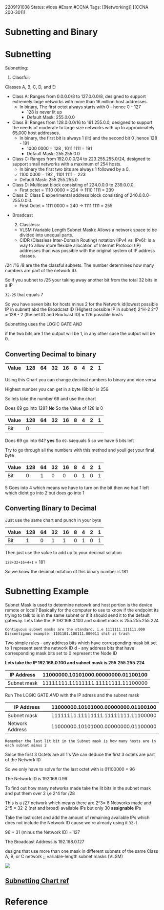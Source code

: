 2209191038
	Status: #idea #Exam #CCNA 
		Tags: [[Networking]] [[CCNA 200-301]]

# Subnetting and Binary
# Subnetting

Subnetting:

  1. Classful:
  
  Classes A, B, C, D, and E:
  
*  Class A: Ranges from 0.0.0.0/8 to 127.0.0.0/8, designed to support extremely large networks with more than 16 million host addresses.
	* In binary, The first octet always starts with 0 - hence 0 - 127
		* 128 is never lit up
		* Default Mask: 255.0.0.0
*  Class B: Ranges from 128.0.0.0/16 to 191.255.0.0, designed to support the needs of moderate to large size networks with up to approximately 65,000 host addresses.
	* In binary, the first bit is always 1 (lit) and the second bit 0 ,hence 128 - 191
		* 1000 0000 = 128 , 1011 1111 = 191
		* Default Mask: 255.255.0.0
*  Class C: Ranges from 192.0.0.0/24 to 223.255.255.0/24, designed to support small networks with a maximum of 254 hosts.
	  - In binary the first two bits are always 1 followed by a 0.
	  - 1100 0000 = 192  , 1101 1111 = 223
	  - Default Mask: 255.255.255.0
*  Class D: Multicast block consisting of 224.0.0.0 to 239.0.0.0.
	* First octet = 1110 0000 = 224 -> 1110 1111 = 239
*  Class E: Class E experimental address block consisting of 240.0.0.0-255.0.0.0.
	* First Octet = 1111 0000 = 240  -> 1111 1111 = 255
- Broadcast 



  2. Classless:
  
   *  VLSM (Variable Length Subnet Mask): Allows a network space to be divided into unequal parts.
   *  CIDR (Classless Inter-Domain Routing) notation (IPv4 vs. IPv6): Is a way to allow more flexible allocation of Internet Protocol (IP) addresses than was possible with the original system of IP address classes.

/24 /16 /8 are the the classful subnets. The number determines how many numbers are part of the network ID.

So if you subnet to /25 your taking away another bit from the total 32 bits in a IP

`32-25` that equals 7 

So you have seven bits for hosts minus 2 for the Network id(lowest possible IP in subnet) abd the Broadcast ID (Highest possible IP in subnet)
2^H-2
2^7 = 128 - 2 (the net ID and Brodcast ID) = 126 possible hosts

Subnetting uses the LOGIC GATE *AND*

 if the two bits are 1 the output will be 1, in any other case the output will be 0.
 
 



## Converting Decimal to binary

|Value | 128 | 64 | 32 | 16 | 8 | 4 | 2 | 1|
|-------|----|----|----|----|----|----|----|----|

Using this Chart you can change decimal numbers to binary and vice versa
 
Highest number you can get in a byte (8bits) is 256

So lets take the number 69 and use the chart 

Does 69 go into 128? **No** So the Value of 128 is 0

|Value | 128 | 64 | 32 | 16 | 8 | 4 | 2 | 1|
|-------|----|----|----|----|----|----|----|----|
|Bit| 0 |

Does 69 go into 64? **yes** So `69-64`equals 5 so we have 5 bits left

Try to go through all the numbers with this method and youll get your final byte

|Value | 128 | 64 | 32 | 16 | 8 | 4 | 2 | 1|
|-------|----|----|----|----|----|----|----|----|
|Bit    | 0  |1   |0   |0   |0   | 1  |0   |1| 

5 Goes into 4 which means we have to turn on the bit then we had 1 left which didnt go into 2 but does go into 1

## Converting Binary to Decimal

Just use the same chart and punch in your byte

|Value | 128 | 64 | 32 | 16 | 8 | 4 | 2 | 1|
|-------|----|----|----|----|----|----|----|----|
|Bit    | 1  |0   |1   |1   |0   | 1  |0   |1| 

Then just use the value to add up to your decimal solution

`128+32+16+4+1` = 181 

So we know the decimal notation of this binary number is 181


# Subnetting Example
Subnet Mask is used to determine netowrk and host portion
	is the device remote or local?
	Basically for the computer to use to know if the endpoint its trying to talk to is in the same subnet or if it should send it to the default gateway.
Lets take the IP 192.168.0.100 and subnet mask is 255.255.255.224

 ```ad-note
Contiguous subnet masks are the standard. i.e 1111111.111111.000
Discontigous example: 1101101.100111.000011 shit is trash

 ```
Two simple rules
	- any address bits which have corresponding mask bit set to 1 represent sent the network ID d
	- any address bits that have corresponding mask bits set to 0 represent the Node ID

**Lets take the IP 192.168.0.100 and subnet mask is 255.255.255.224**

|IP Address	|11000000.10101000.00000000.01100100|
|-----------|------------------------------------|
|Subnet mask	|11111111.11111111.11111111.11100000|

Run The LOGIC GATE *AND* with the IP adress and the subnet mask

|IP Address|	11000000.10101000.00000000.01100100|
|-----------|-------------------------------------|
|Subnet mask	|11111111.11111111.11111111.11100000|
|Network Address	|11000000.10101000.00000000.01100000|

``` ad-note Note
Remember the last lit bit in the Subnet mask is how many hosts are in each subnet minus 2
```

Since the first 3 Octets are all 1's We can deduce the first 3 octets are part of the Network ID

So we only have to solve for the last octet with is 01100000 = 96

The Network ID is 192.168.0.96 

To find out how many networks made take the lit bits in the subnet mask and put them over 2   i,e 2^4 for /28

This is a /27 network which means there are 2^3= 8 Networks made and 2^5 = 32-2 (net and broad) available IPs but only 30 **assignable** IPs

Take the last octet and add the amount of remaining available IPs which does not include the Network ID cause we're already using it `32-1`

96 + 31 (minus the Network ID) = 127

The Broadcast Address is 192.168.0.127

designs that use more than one mask in
different subnets of the same Class A, B, or C network ;; variable-length subnet masks (VLSM)

<img src = 'https://i.gyazo.com/7764ba8438012da2d11d0d73a4a04ed4.png'>

[Subnetting Chart ref](https://github.com/Lethalz/LethalZet/tree/main/202109191854)
---
# Reference